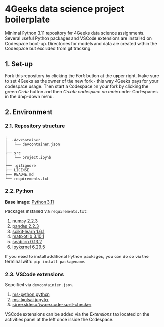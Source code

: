 # 4Geeks data science project boilerplate

Minimal Python 3.11 repository for 4Geeks data science assignments. Several useful Python packages and VSCode extensions are installed on Codespace boot-up. Directories for models and data are created within the Codespace but excluded from git tracking.

## 1. Set-up

Fork this repository by clicking the *Fork* button at the upper right. Make sure to set 4Geeks as the owner of the new fork - this way 4Geeks pays for your codespace usage. Then start a Codespace on your fork by clicking the green *Code* button and then *Create codespace on main* under Codespaces in the drop-down menu.

## 2. Environment

### 2.1. Repository structure

```text
.
├──.devcontainer
│   └── devcontainer.json
│
├── src
│   └── project.ipynb
│
├── .gitignore
├── LICENSE
├── README.md
└── requirements.txt
```

### 2.2. Python
**Base image**: [Python 3.11](https://github.com/devcontainers/images/tree/main/src/python)

Packages installed via `requirements.txt`:

1. [numpy 2.2.3](https://numpy.org/doc/stable/index.html)
2. [pandas 2.2.3](https://pandas.pydata.org/docs/)
3. [scikit-learn 1.6.1](https://scikit-learn.org/stable/index.html)
4. [matplotlib 3.10.1](https://matplotlib.org/stable/index.html)
5. [seaborn 0.13.2](https://seaborn.pydata.org/)
6. [ipykernel 6.29.5](https://pypi.org/project/ipykernel/)

If you need to install additional Python packages, you can do so via the terminal with: `pip install packagename`.

### 2.3. VSCode extensions

Sepcified via `devcontainier.json`.

1. [ms-python.python](https://marketplace.visualstudio.com/items?itemName=ms-python.python)
2. [ms-toolsai.jupyter](https://marketplace.visualstudio.com/items?itemName=ms-toolsai.jupyter)
3. [streetsidesoftware.code-spell-checker](https://marketplace.visualstudio.com/items?itemName=streetsidesoftware.code-spell-checker)

VSCode extensions can be added via the *Extensions* tab located on the activities panel at the left once inside the Codespace.
